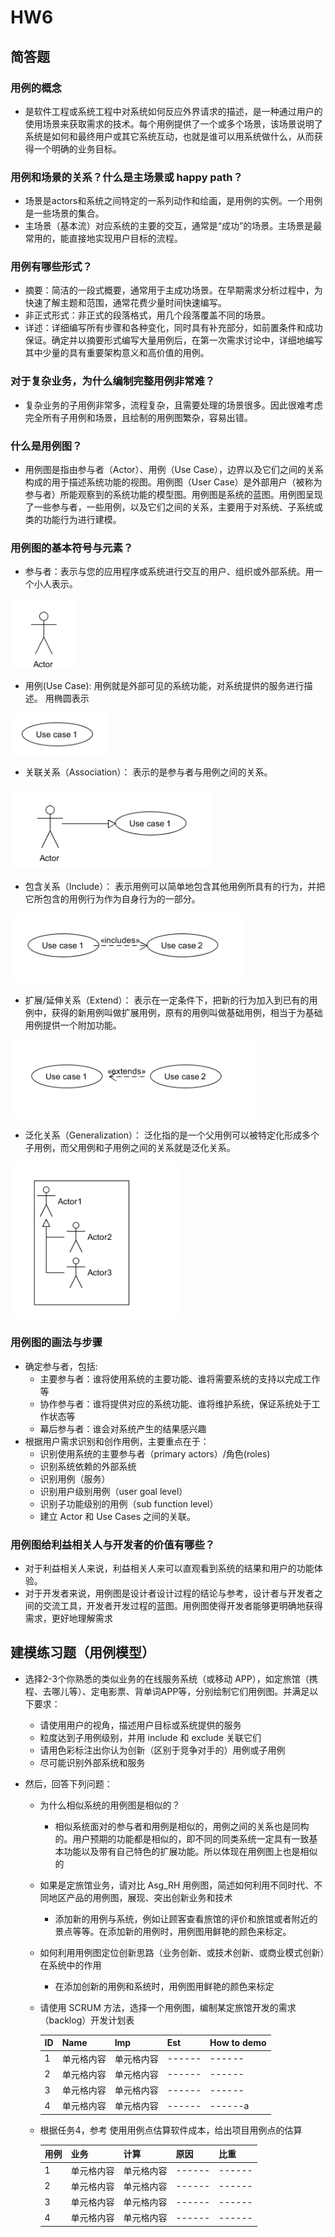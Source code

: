 # HW6

## 简答题
### 用例的概念
  * 是软件工程或系统工程中对系统如何反应外界请求的描述，是一种通过用户的使用场景来获取需求的技术。每个用例提供了一个或多个场景，该场景说明了系统是如何和最终用户或其它系统互动，也就是谁可以用系统做什么，从而获得一个明确的业务目标。
   
### 用例和场景的关系？什么是主场景或 happy path？
  * 场景是actors和系统之间特定的一系列动作和绘画，是用例的实例。一个用例是一些场景的集合。
  * 主场景（基本流）对应系统的主要的交互，通常是“成功”的场景。主场景是最常用的，能直接地实现用户目标的流程。
  
### 用例有哪些形式？
  * 摘要：简洁的一段式概要，通常用于主成功场景。在早期需求分析过程中，为快速了解主题和范围，通常花费少量时间快速编写。
  * 非正式形式：非正式的段落格式，用几个段落覆盖不同的场景。
  * 详述：详细编写所有步骤和各种变化，同时具有补充部分，如前置条件和成功保证。确定并以摘要形式编写大量用例后，在第一次需求讨论中，详细地编写其中少量的具有重要架构意义和高价值的用例。
  
### 对于复杂业务，为什么编制完整用例非常难？
  * 复杂业务的子用例非常多，流程复杂，且需要处理的场景很多。因此很难考虑完全所有子用例和场景，且绘制的用例图繁杂，容易出错。
  
### 什么是用例图？
  * 用例图是指由参与者（Actor）、用例（Use Case），边界以及它们之间的关系构成的用于描述系统功能的视图。用例图（User Case）是外部用户（被称为参与者）所能观察到的系统功能的模型图。用例图是系统的蓝图。用例图呈现了一些参与者，一些用例，以及它们之间的关系，主要用于对系统、子系统或类的功能行为进行建模。
  
### 用例图的基本符号与元素？
  * 参与者：表示与您的应用程序或系统进行交互的用户、组织或外部系统。用一个小人表示。
  
  ![参与者](https://raw.githubusercontent.com/Zhang-JiaBin/System-Analysis-and-Design/master/image/%E7%94%A8%E6%88%B7.png)
  
  * 用例(Use Case): 用例就是外部可见的系统功能，对系统提供的服务进行描述。 用椭圆表示
  
  ![用例](https://raw.githubusercontent.com/Zhang-JiaBin/System-Analysis-and-Design/master/image/%E7%94%A8%E4%BE%8B.png)
  
  * 关联关系（Association）： 表示的是参与者与用例之间的关系。
  
  ![](https://raw.githubusercontent.com/Zhang-JiaBin/System-Analysis-and-Design/master/image/%E5%85%B3%E8%81%94.png)
  * 包含关系（Include）： 表示用例可以简单地包含其他用例所具有的行为，并把它所包含的用例行为作为自身行为的一部分。
  
  ![](https://raw.githubusercontent.com/Zhang-JiaBin/System-Analysis-and-Design/master/image/%E5%8C%85%E5%90%AB.png)
  * 扩展/延伸关系（Extend）： 表示在一定条件下，把新的行为加入到已有的用例中，获得的新用例叫做扩展用例，原有的用例叫做基础用例，相当于为基础用例提供一个附加功能。
  
  ![](https://raw.githubusercontent.com/Zhang-JiaBin/System-Analysis-and-Design/master/image/%E6%89%A9%E5%B1%95.png)
  * 泛化关系（Generalization）： 泛化指的是一个父用例可以被特定化形成多个子用例，而父用例和子用例之间的关系就是泛化关系。
  
  ![](https://raw.githubusercontent.com/Zhang-JiaBin/System-Analysis-and-Design/master/image/%E6%B3%9B%E5%8C%96.png)
  
### 用例图的画法与步骤
 * 确定参与者，包括:
    * 主要参与者：谁将使用系统的主要功能、谁将需要系统的支持以完成工作等
    * 协作参与者：谁将提供对应的系统功能、谁将维护系统，保证系统处于工作状态等
    * 幕后参与者：谁会对系统产生的结果感兴趣
 * 根据用户需求识别和创作用例，主要重点在于：
    * 识别使用系统的主要参与者（primary actors）/角色(roles)
    * 识别系统依赖的外部系统
    * 识别用例（服务）
    * 识别用户级别用例（user goal level）
    * 识别子功能级别的用例（sub function level）
    * 建立 Actor 和 Use Cases 之间的关联。
    
### 用例图给利益相关人与开发者的价值有哪些？
  * 对于利益相关人来说，利益相关人来可以直观看到系统的结果和用户的功能体验。
  * 对于开发者来说，用例图是设计者设计过程的结论与参考，设计者与开发者之间的交流工具，开发者开发过程的蓝图。用例图使得开发者能够更明确地获得需求，更好地理解需求

## 建模练习题（用例模型）

 * 选择2-3个你熟悉的类似业务的在线服务系统（或移动 APP），如定旅馆（携程、去哪儿等）、定电影票、背单词APP等，分别绘制它们用例图。并满足以下要求：
      * 请使用用户的视角，描述用户目标或系统提供的服务
      * 粒度达到子用例级别，并用 include 和 exclude 关联它们
      * 请用色彩标注出你认为创新（区别于竞争对手的）用例或子用例
      * 尽可能识别外部系统和服务
      
      
      
      
  * 然后，回答下列问题：      
     * 为什么相似系统的用例图是相似的？
       * 相似系统面对的参与者和用例是相似的，用例之间的关系也是同构的。用户预期的功能都是相似的，即不同的同类系统一定具有一致基本功能以及带有自己特色的扩展功能。所以体现在用例图上也是相似的
     * 如果是定旅馆业务，请对比 Asg_RH 用例图，简述如何利用不同时代、不同地区产品的用例图，展现、突出创新业务和技术
       * 添加新的用例与系统，例如让顾客查看旅馆的评价和旅馆或者附近的景点等等。在添加新的用例时，用例图用鲜艳的颜色来标定。
     * 如何利用用例图定位创新思路（业务创新、或技术创新、或商业模式创新）在系统中的作用
       * 在添加创新的用例和系统时，用例图用鲜艳的颜色来标定
     * 请使用 SCRUM 方法，选择一个用例图，编制某定旅馆开发的需求（backlog）开发计划表
     
        ID  | Name  | Imp  | Est  | How to demo
        ---- | ----- | ------  | ------ | ------ 
        1  | 单元格内容 | 单元格内容 | ------ | ------ 
        2  | 单元格内容 | 单元格内容 | ------ | ------ 
        3  | 单元格内容 | 单元格内容 | ------ | ------ 
        4  | 单元格内容 | 单元格内容 | ------ | ------a 
  
     * 根据任务4，参考 使用用例点估算软件成本，给出项目用例点的估算
     
        用例  | 业务  | 计算  | 原因  | 比重
        ---- | ----- | ------  | ------ | ------ 
        1  | 单元格内容 | 单元格内容 | ------ | ------ 
        2  | 单元格内容 | 单元格内容 | ------ | ------ 
        3  | 单元格内容 | 单元格内容 | ------ | ------ 
        4  | 单元格内容 | 单元格内容 | ------ | ------ 

